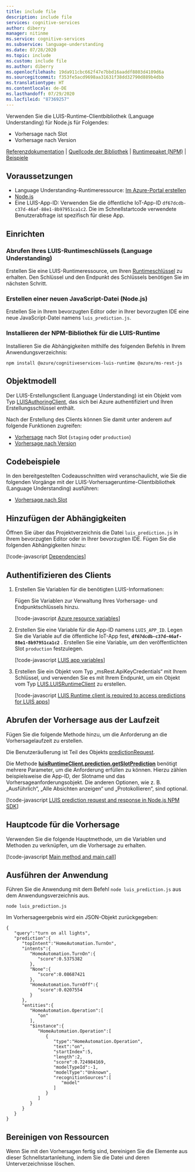 ```yaml
---
title: include file
description: include file
services: cognitive-services
author: diberry
manager: nitinme
ms.service: cognitive-services
ms.subservice: language-understanding
ms.date: 07/28/2020
ms.topic: include
ms.custom: include file
ms.author: diberry
ms.openlocfilehash: 19da911cbc662f47e7bbd16aaddf8803d4109d6a
ms.sourcegitcommit: f353fe5acd9698aa31631f38dd32790d889b4dbb
ms.translationtype: HT
ms.contentlocale: de-DE
ms.lasthandoff: 07/29/2020
ms.locfileid: "87369257"
---
```

Verwenden Sie die LUIS-Runtime-Clientbibliothek (Language Understanding) für Node.js für Folgendes:

* Vorhersage nach Slot
* Vorhersage nach Version

[Referenzdokumentation](https://docs.microsoft.com/javascript/api/@azure/cognitiveservices-luis-runtime/?view=azure-node-latest) | [Quellcode der Bibliothek](https://github.com/Azure/azure-sdk-for-js/tree/master/sdk/cognitiveservices/cognitiveservices-luis-runtime) | [Runtimepaket (NPM)](https://www.npmjs.com/package/@azure/cognitiveservices-luis-runtime) | [Beispiele](https://github.com/Azure-Samples/cognitive-services-quickstart-code/blob/master/javascript/LUIS/node-sdk-authoring-prediction/luis_prediction.js)

## <a name="prerequisites"></a>Voraussetzungen

* Language Understanding-Runtimeressource: [Im Azure-Portal erstellen](https://ms.portal.azure.com/#create/Microsoft.CognitiveServicesLUISAllInOne)
* [Node.js](https://nodejs.org)
* Eine LUIS-App-ID: Verwenden Sie die öffentliche IoT-App-ID `df67dcdb-c37d-46af-88e1-8b97951ca1c2`. Die im Schnellstartcode verwendete Benutzerabfrage ist spezifisch für diese App.

## <a name="setting-up"></a>Einrichten

### <a name="get-your-language-understanding-luis-runtime-key"></a>Abrufen Ihres LUIS-Runtimeschlüssels (Language Understanding)

Erstellen Sie eine LUIS-Runtimeressource, um Ihren [Runtimeschlüssel](../luis-how-to-azure-subscription.md) zu erhalten. Den Schlüssel und den Endpunkt des Schlüssels benötigen Sie im nächsten Schritt.

### <a name="create-a-new-javascript-nodejs-file"></a>Erstellen einer neuen JavaScript-Datei (Node.js)

Erstellen Sie in Ihrem bevorzugten Editor oder in Ihrer bevorzugten IDE eine neue JavaScript-Datei namens `luis_prediction.js`.

### <a name="install-the-npm-library-for-the-luis-runtime"></a>Installieren der NPM-Bibliothek für die LUIS-Runtime

Installieren Sie die Abhängigkeiten mithilfe des folgenden Befehls in Ihrem Anwendungsverzeichnis:

```console
npm install @azure/cognitiveservices-luis-runtime @azure/ms-rest-js
```

## <a name="object-model"></a>Objektmodell

Der LUIS-Erstellungsclient (Language Understanding) ist ein Objekt vom Typ [LUISAuthoringClient](https://docs.microsoft.com/javascript/api/@azure/cognitiveservices-luis-runtime/luisruntimeclient?view=azure-node-latest), das sich bei Azure authentifiziert und Ihren Erstellungsschlüssel enthält.

Nach der Erstellung des Clients können Sie damit unter anderem auf folgende Funktionen zugreifen:

* [Vorhersage](https://docs.microsoft.com/javascript/api/@azure/cognitiveservices-luis-runtime/predictionoperations?view=azure-node-latest#getslotprediction-string--string--predictionrequest--models-predictiongetslotpredictionoptionalparams-) nach Slot (`staging` oder `production`)
* [Vorhersage nach Version](https://docs.microsoft.com/javascript/api/@azure/cognitiveservices-luis-runtime/predictionoperations?view=azure-node-latest#getversionprediction-string--string--predictionrequest--models-predictiongetversionpredictionoptionalparams-)

## <a name="code-examples"></a>Codebeispiele

In den bereitgestellten Codeausschnitten wird veranschaulicht, wie Sie die folgenden Vorgänge mit der LUIS-Vorhersageruntime-Clientbibliothek (Language Understanding) ausführen:

* [Vorhersage nach Slot](#get-prediction-from-runtime)

## <a name="add-the-dependencies"></a>Hinzufügen der Abhängigkeiten

Öffnen Sie über das Projektverzeichnis die Datei `luis_prediction.js` in Ihrem bevorzugten Editor oder in Ihrer bevorzugten IDE. Fügen Sie die folgenden Abhängigkeiten hinzu:

[!code-javascript [Dependencies](~/cognitive-services-quickstart-code/javascript/LUIS/node-sdk-authoring-prediction/luis_prediction.js?name=Dependencies)]

## <a name="authenticate-the-client"></a>Authentifizieren des Clients

1. Erstellen Sie Variablen für die benötigten LUIS-Informationen:

    Fügen Sie Variablen zur Verwaltung Ihres Vorhersage- und Endpunktschlüssels hinzu. 
    
    [!code-javascript [Azure resource variables](~/cognitive-services-quickstart-code/javascript/LUIS/node-sdk-authoring-prediction/luis_prediction.js?name=Variables)]

1. Erstellen Sie eine Variable für die App-ID namens `LUIS_APP_ID`. Legen Sie die Variable auf die öffentliche IoT-App fest, **`df67dcdb-c37d-46af-88e1-8b97951ca1c2`** . Erstellen Sie eine Variable, um den veröffentlichten Slot `production` festzulegen.

    [!code-javascript [LUIS app variables](~/cognitive-services-quickstart-code/javascript/LUIS/node-sdk-authoring-prediction/luis_prediction.js?name=OtherVariables)]


1. Erstellen Sie ein Objekt vom Typ „msRest.ApiKeyCredentials“ mit Ihrem Schlüssel, und verwenden Sie es mit Ihrem Endpunkt, um ein Objekt vom Typ [LUIS.LUISRuntimeClient](https://docs.microsoft.com/javascript/api/@azure/cognitiveservices-luis-runtime/luisruntimeclient?view=azure-node-latest) zu erstellen.

    [!code-javascript [LUIS Runtime client is required to access predictions for LUIS apps](~/cognitive-services-quickstart-code/javascript/LUIS/node-sdk-authoring-prediction/luis_prediction.js?name=AuthoringCreateClient)]

## <a name="get-prediction-from-runtime"></a>Abrufen der Vorhersage aus der Laufzeit

Fügen Sie die folgende Methode hinzu, um die Anforderung an die Vorhersagelaufzeit zu erstellen.

Die Benutzeräußerung ist Teil des Objekts [predictionRequest](https://docs.microsoft.com/javascript/api/@azure/cognitiveservices-luis-runtime/predictionrequest?view=azure-node-latest).

Die Methode **[luisRuntimeClient.prediction.getSlotPrediction](https://docs.microsoft.com/javascript/api/@azure/cognitiveservices-luis-runtime/predictionoperations?view=azure-node-latest#getslotprediction-string--string--predictionrequest--models-predictiongetslotpredictionoptionalparams-)** benötigt mehrere Parameter, um die Anforderung erfüllen zu können. Hierzu zählen beispielsweise die App-ID, der Slotname und das Vorhersageanforderungsobjekt. Die anderen Optionen, wie z. B. „Ausführlich“, „Alle Absichten anzeigen“ und „Protokollieren“, sind optional.

[!code-javascript [LUIS prediction request and response in Node.js NPM SDK](~/cognitive-services-quickstart-code/javascript/LUIS/node-sdk-authoring-prediction/luis_prediction.js?name=predict)]

## <a name="main-code-for-the-prediction"></a>Hauptcode für die Vorhersage

Verwenden Sie die folgende Hauptmethode, um die Variablen und Methoden zu verknüpfen, um die Vorhersage zu erhalten.

[!code-javascript [Main method and main call](~/cognitive-services-quickstart-code/javascript/LUIS/node-sdk-authoring-prediction/luis_prediction.js?name=Main)]

## <a name="run-the-application"></a>Ausführen der Anwendung

Führen Sie die Anwendung mit dem Befehl `node luis_prediction.js` aus dem Anwendungsverzeichnis aus.

```console
node luis_prediction.js
```

Im Vorhersageergebnis wird ein JSON-Objekt zurückgegeben:

```console
{
   "query":"turn on all lights",
   "prediction":{
      "topIntent":"HomeAutomation.TurnOn",
      "intents":{
         "HomeAutomation.TurnOn":{
            "score":0.5375382
         },
         "None":{
            "score":0.08687421
         },
         "HomeAutomation.TurnOff":{
            "score":0.0207554
         }
      },
      "entities":{
         "HomeAutomation.Operation":[
            "on"
         ],
         "$instance":{
            "HomeAutomation.Operation":[
               {
                  "type":"HomeAutomation.Operation",
                  "text":"on",
                  "startIndex":5,
                  "length":2,
                  "score":0.724984169,
                  "modelTypeId":-1,
                  "modelType":"Unknown",
                  "recognitionSources":[
                     "model"
                  ]
               }
            ]
         }
      }
   }
}
```


## <a name="clean-up-resources"></a>Bereinigen von Ressourcen

Wenn Sie mit den Vorhersagen fertig sind, bereinigen Sie die Elemente aus dieser Schnellstartanleitung, indem Sie die Datei und deren Unterverzeichnisse löschen.
